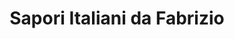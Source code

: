 ---
title: "Sapori Italiani da Fabrizio"
url: /zwickau/sapori-italiani-da-fabrizio/
shop: Feinkost
---
